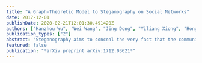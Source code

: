 ```yaml
---
title: "A Graph-Theoretic Model to Steganography on Social Networks"
date: 2017-12-01
publishDate: 2020-02-21T12:01:30.491420Z
authors: ["Hanzhou Wu", "Wei Wang", "Jing Dong", "Yiliang Xiong", "Hongxia Wang"]
publication_types: ["2"]
abstract: "Steganography aims to conceal the very fact that the communication takes place, by embedding a message into a digit object such as image without introducing noticeable artifacts. A number of steganographic systems have been developed in past years, most of which, however, are confined to the laboratory conditions where the real-world use of steganography are rarely concerned. In this paper, we introduce an alternative perspective to steganography. A graph-theoretic model to steganography on social networks is presented to analyze real-world steganographic scenarios. In the graph, steganographic participants are corresponding to the vertices with meaningless unique identifiers. Each edge allows the two vertices to communicate with each other by any steganographic algorithm. Meanwhile, the edges are associated with weights to quantize the corresponding communication risk (or say cost). The optimization task is to minimize the overall risk, which is modeled as additive over the social network. We analyze different scenarios on a social network, and provide the suited solutions to the corresponding optimization tasks. We prove that a multiplicative probabilistic graph is equivalent to an additive weighted graph. From the viewpoint of an attacker, he may hope to detect suspicious communication channels, the data encoder(s) and the data decoder(s). We present limited detection analysis to steganographic communication on a network."
featured: false
publication: "*arXiv preprint arXiv:1712.03621*"
---
```


